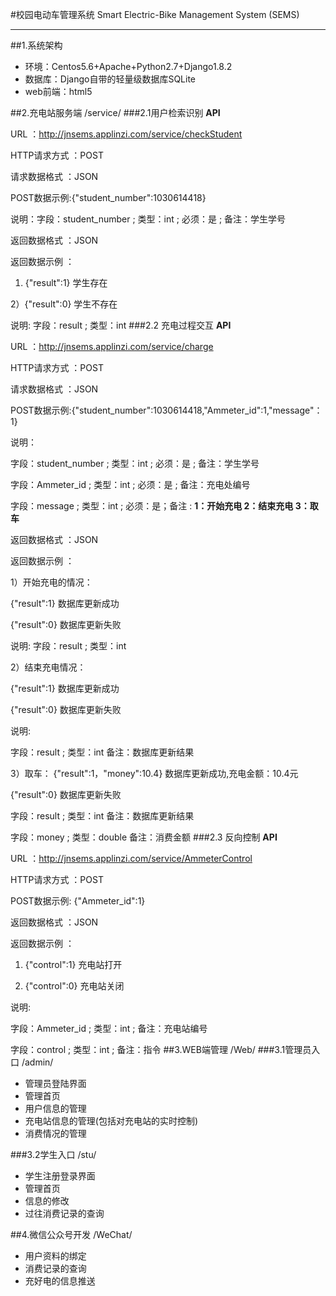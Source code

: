 #校园电动车管理系统
Smart Electric-Bike Management System (SEMS)

----------
##1.系统架构
* 环境：Centos5.6+Apache+Python2.7+Django1.8.2
* 数据库：Django自带的轻量级数据库SQLite
* web前端：html5

##2.充电站服务端 /service/
###2.1用户检索识别
**API**

URL ：http://jnsems.applinzi.com/service/checkStudent

HTTP请求方式 ：POST

请求数据格式 ：JSON

POST数据示例:{"student_number":1030614418}

说明：字段：student_number ; 类型：int ; 必须：是 ; 备注：学生学号

返回数据格式 ：JSON

返回数据示例 ：

1) {"result":1} 学生存在

2）{"result":0} 学生不存在

说明: 字段：result ; 类型：int
###2.2 充电过程交互
**API**

URL ：http://jnsems.applinzi.com/service/charge

HTTP请求方式 ：POST

请求数据格式 ：JSON

POST数据示例:{"student_number":1030614418,"Ammeter_id":1,"message"：1}

说明：

字段：student_number ; 类型：int ; 必须：是 ; 备注：学生学号


字段：Ammeter_id ; 类型：int ; 必须：是 ; 备注：充电处编号

字段：message ; 类型：int ; 必须：是；备注 : **1：开始充电 2：结束充电 3：取车**

返回数据格式 ：JSON

返回数据示例 ：

1）开始充电的情况：

{"result":1}  数据库更新成功

{"result":0}  数据库更新失败

说明: 字段：result ; 类型：int

2）结束充电情况：

{"result":1}  数据库更新成功

{"result":0}  数据库更新失败

说明: 

字段：result ; 类型：int  备注：数据库更新结果

3）取车：
{"result":1，"money":10.4}  数据库更新成功,充电金额：10.4元

{"result":0}  数据库更新失败

字段：result ; 类型：int  备注：数据库更新结果

字段：money ; 类型：double  备注：消费金额
###2.3 反向控制
**API**

URL ：http://jnsems.applinzi.com/service/AmmeterControl

HTTP请求方式 ：POST

POST数据示例:
{"Ammeter_id":1}

返回数据格式 ：JSON

返回数据示例 ：

1) {"control":1} 充电站打开

2) {"control":0} 充电站关闭 

说明: 

字段：Ammeter_id ; 类型：int ; 备注：充电站编号

字段：control ; 类型：int ; 备注：指令
##3.WEB端管理 /Web/
###3.1管理员入口 /admin/
* 管理员登陆界面
* 管理首页
* 用户信息的管理
* 充电站信息的管理(包括对充电站的实时控制)
* 消费情况的管理

###3.2学生入口 /stu/
* 学生注册登录界面
* 管理首页
* 信息的修改
* 过往消费记录的查询

##4.微信公众号开发 /WeChat/
* 用户资料的绑定
* 消费记录的查询
* 充好电的信息推送


